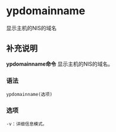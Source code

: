 ypdomainname
===

显示主机的NIS的域名

## 补充说明

**ypdomainname命令** 显示主机的NIS的域名。

### 语法

```shell
ypdomainname(选项)
```

### 选项

```shell
-v：详细信息模式。
```


<!-- Linux命令行搜索引擎：https://jaywcjlove.github.io/linux-command/ -->